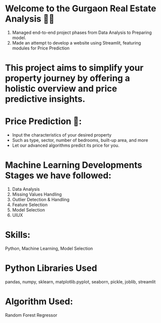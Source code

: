 
# Welcome to the Gurgaon Real Estate Analysis 🏡🏢

1. Managed end-to-end project phases from Data Analysis to Preparing model.
2. Made an attempt to develop a website using Streamlit, featuring modules for Price Prediction

# This project aims to simplify your property journey by offering a holistic overview and price predictive insights.

# Price Prediction 🔎:

* Input the characteristics of your desired property
* Such as type, sector, number of bedrooms, built-up area, and more
* Let our advanced algorithms predict its price for you.

# Machine Learning Developments Stages we have followed:

   1. Data Analysis    
   2. Missing Values Handling
   3. Outlier Detection & Handling
   4. Feature Selection
   5. Model Selection   
   6. UIUX
   

# Skills:

Python, Machine Learning, Model Selection

# Python Libraries Used

pandas, numpy, sklearn, matplotlib.pyplot, seaborn, pickle, joblib, streamlit


# Algorithm Used:

Random Forest Regressor
